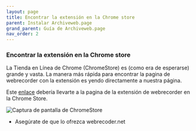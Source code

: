 ```yaml
---
layout: page
title: Encontrar la extensión en la Chrome store
parent: Instalar Archiveweb.page
grand_parent: Guía de Archiveweb.page
nav_order: 2
---
```


### Encontrar la extensión en la Chrome store

La Tienda en Línea de Chrome (ChromeStore) es (como era de esperarse) grande y vasta. La manera más rápida para encontrar la pagina de webrecorder con la extensión es yendo directamente a nuestra página.

Este <a href="https://chrome.google.com/webstore/detail/webrecorder/fpeoodllldobpkbkabpblcfaogecpndd" target="_blank"> enlace</a> debería llevarte a la pagina de la extensión de webrecorder en la Chrome Store.

![Captura de pantalla de ChromeStore](/assets/images/installation/chromestore.png)
* Asegúrate de que lo ofrezca webrecoder.net